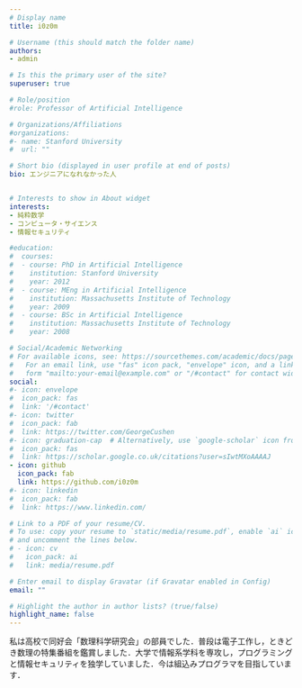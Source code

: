 ```yaml
---
# Display name
title: i0z0m

# Username (this should match the folder name)
authors:
- admin

# Is this the primary user of the site?
superuser: true

# Role/position
#role: Professor of Artificial Intelligence

# Organizations/Affiliations
#organizations:
#- name: Stanford University
#  url: ""

# Short bio (displayed in user profile at end of posts)
bio: エンジニアになれなかった人


# Interests to show in About widget
interests:
- 純粋数学
- コンピュータ・サイエンス
- 情報セキュリティ

#education:
#  courses:
#  - course: PhD in Artificial Intelligence
#    institution: Stanford University
#    year: 2012
#  - course: MEng in Artificial Intelligence
#    institution: Massachusetts Institute of Technology
#    year: 2009
#  - course: BSc in Artificial Intelligence
#    institution: Massachusetts Institute of Technology
#    year: 2008

# Social/Academic Networking
# For available icons, see: https://sourcethemes.com/academic/docs/page-builder/#icons
#   For an email link, use "fas" icon pack, "envelope" icon, and a link in the
#   form "mailto:your-email@example.com" or "/#contact" for contact widget.
social:
#- icon: envelope
#  icon_pack: fas
#  link: '/#contact'
#- icon: twitter
#  icon_pack: fab
#  link: https://twitter.com/GeorgeCushen
#- icon: graduation-cap  # Alternatively, use `google-scholar` icon from `ai` icon pack
#  icon_pack: fas
#  link: https://scholar.google.co.uk/citations?user=sIwtMXoAAAAJ
- icon: github
  icon_pack: fab
  link: https://github.com/i0z0m
#- icon: linkedin
#  icon_pack: fab
#  link: https://www.linkedin.com/

# Link to a PDF of your resume/CV.
# To use: copy your resume to `static/media/resume.pdf`, enable `ai` icons in `params.toml`, 
# and uncomment the lines below.
# - icon: cv
#   icon_pack: ai
#   link: media/resume.pdf

# Enter email to display Gravatar (if Gravatar enabled in Config)
email: ""

# Highlight the author in author lists? (true/false)
highlight_name: false
---
```


私は高校で同好会「数理科学研究会」の部員でした．普段は電子工作し，ときどき数理の特集番組を鑑賞しました．大学で情報系学科を専攻し，プログラミングと情報セキュリティを独学していました．今は組込みプログラマを目指しています．
